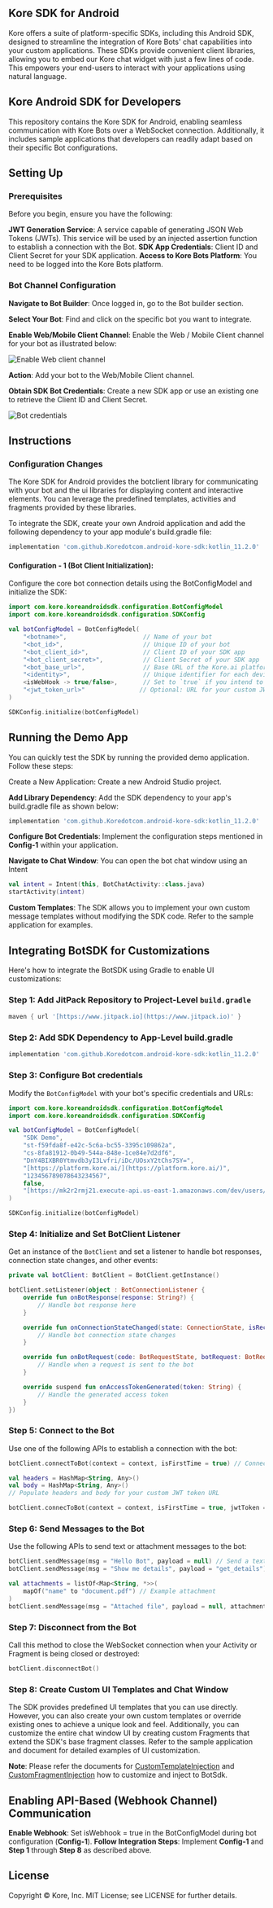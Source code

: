 ## Kore SDK for Android

Kore offers a suite of platform-specific SDKs, including this Android SDK, designed to streamline the integration of Kore Bots' chat capabilities into your custom applications. These SDKs provide convenient client libraries, allowing you to embed our Kore chat widget with just a few lines of code. This empowers your end-users to interact with your applications using natural language.

## Kore Android SDK for Developers

This repository contains the Kore SDK for Android, enabling seamless communication with Kore Bots over a WebSocket connection. Additionally, it includes sample applications that developers can readily adapt based on their specific Bot configurations.

## Setting Up

### Prerequisites

Before you begin, ensure you have the following:

**JWT Generation Service**: A service capable of generating JSON Web Tokens (JWTs). This service will be used by an injected assertion function to establish a connection with the Bot.
**SDK App Credentials**: Client ID and Client Secret for your SDK application.
**Access to Kore Bots Platform**: You need to be logged into the Kore Bots platform.

### Bot Channel Configuration

**Navigate to Bot Builder**: Once logged in, go to the Bot builder section.

**Select Your Bot**: Find and click on the specific bot you want to integrate.

**Enable Web/Mobile Client Channel**: Enable the Web / Mobile Client channel for your bot as illustrated below:

![Enable Web client channel](https://github.com/user-attachments/assets/37c52043-ed94-48a8-af07-2feadb3e532c)

**Action**: Add your bot to the Web/Mobile Client channel.

**Obtain SDK Bot Credentials**: Create a new SDK app or use an existing one to retrieve the Client ID and Client Secret.

![Bot credentials](https://github.com/user-attachments/assets/26932a3e-71a4-48fd-9917-7f6ede3b6749)


## Instructions

### Configuration Changes

The Kore SDK for Android provides the botclient library for communicating with your bot and the ui libraries for displaying content and interactive elements. You can leverage the predefined templates, activities and fragments provided by these libraries.

To integrate the SDK, create your own Android application and add the following dependency to your app module's build.gradle file:

```gradle
implementation 'com.github.Koredotcom.android-kore-sdk:kotlin_11.2.0'
```

#### Configuration - 1 (Bot Client Initialization):

Configure the core bot connection details using the BotConfigModel and initialize the SDK:

```kotlin
import com.kore.koreandroidsdk.configuration.BotConfigModel
import com.kore.koreandroidsdk.configuration.SDKConfig

val botConfigModel = BotConfigModel(
    "<botname>",                     // Name of your bot
    "<bot_id>",                      // Unique ID of your bot
    "<bot_client_id>",               // Client ID of your SDK app
    "<bot_client_secret>",           // Client Secret of your SDK app
    "<bot_base_url>",                // Base URL of the Kore.ai platform (e.g., "[https://platform.kore.ai/](https://platform.kore.ai/)")
    "<identity>",                    // Unique identifier for each device. **Crucially, do not use UUID.randomUUID().toString()**. Use a device-specific ID to avoid session contamination across multiple devices.
    <isWebHook -> true/false>,       // Set to `true` if you intend to use webhook-based communication; otherwise, `false`.
    "<jwt_token_url>"               // Optional: URL for your custom JWT token generation service.
)

SDKConfig.initialize(botConfigModel)
```

## Running the Demo App

You can quickly test the SDK by running the provided demo application. Follow these steps:

Create a New Application: Create a new Android Studio project.

**Add Library Dependency**: Add the SDK dependency to your app's build.gradle file as shown below:

```gradle
implementation 'com.github.Koredotcom.android-kore-sdk:kotlin_11.2.0'
```

**Configure Bot Credentials**: Implement the configuration steps mentioned in **Config-1** within your application.

**Navigate to Chat Window**: You can open the bot chat window using an Intent

```kotlin
val intent = Intent(this, BotChatActivity::class.java)
startActivity(intent)
```

**Custom Templates**: The SDK allows you to implement your own custom message templates without modifying the SDK code. Refer to the sample application for examples.

## Integrating BotSDK for Customizations

Here's how to integrate the BotSDK using Gradle to enable UI customizations:

### Step 1: Add JitPack Repository to Project-Level `build.gradle`

```gradle
maven { url '[https://www.jitpack.io](https://www.jitpack.io)' }
```

### Step 2: Add SDK Dependency to App-Level build.gradle

```gradle
implementation 'com.github.Koredotcom.android-kore-sdk:kotlin_11.2.0'
```

### Step 3: Configure Bot credentials
Modify the `BotConfigModel` with your bot's specific credentials and URLs:

```kotlin
import com.kore.koreandroidsdk.configuration.BotConfigModel
import com.kore.koreandroidsdk.configuration.SDKConfig

val botConfigModel = BotConfigModel(
    "SDK Demo",
    "st-f59fda8f-e42c-5c6a-bc55-3395c109862a",
    "cs-8fa81912-0b49-544a-848e-1ce84e7d2df6",
    "DnY4BIXBR0Ytmvdb3yI3Lvfri/iDc/UOsxY2tChs7SY=",
    "[https://platform.kore.ai/](https://platform.kore.ai/)",
    "123456789078643234567",
    false,
    "[https://mk2r2rmj21.execute-api.us-east-1.amazonaws.com/dev/users/sts](https://mk2r2rmj21.execute-api.us-east-1.amazonaws.com/dev/users/sts)"
)

SDKConfig.initialize(botConfigModel)
```

### Step 4: Initialize and Set BotClient Listener
Get an instance of the `BotClient` and set a listener to handle bot responses, connection state changes, and other events:

```kotlin
private val botClient: BotClient = BotClient.getInstance()

botClient.setListener(object : BotConnectionListener {
    override fun onBotResponse(response: String?) {
        // Handle bot response here
    }

    override fun onConnectionStateChanged(state: ConnectionState, isReconnection: Boolean) {
        // Handle bot connection state changes
    }

    override fun onBotRequest(code: BotRequestState, botRequest: BotRequest) {
        // Handle when a request is sent to the bot
    }

    override suspend fun onAccessTokenGenerated(token: String) {
        // Handle the generated access token
    }
})
```

### Step 5: Connect to the Bot

Use one of the following APIs to establish a connection with the bot:

```kotlin
botClient.connectToBot(context = context, isFirstTime = true) // Connect using the default JWT token generation.
```

```kotlin
val headers = HashMap<String, Any>()
val body = HashMap<String, Any>()
// Populate headers and body for your custom JWT token URL

botClient.connecToBot(context = context, isFirstTime = true, jwtToken = "your_jwt_token") // Connect using a pre-generated JWT token.
```

### Step 6: Send Messages to the Bot

Use the following APIs to send text or attachment messages to the bot:

```kotlin
botClient.sendMessage(msg = "Hello Bot", payload = null) // Send a text message where the display and payload are the same.
botClient.sendMessage(msg = "Show me details", payload = "get_details") // Send a text message with a different display and payload.
```

```kotlin
val attachments = listOf<Map<String, *>>(
    mapOf("name" to "document.pdf") // Example attachment
)
botClient.sendMessage(msg = "Attached file", payload = null, attachments = attachments) // Send a message with attachments.
```

### Step 7: Disconnect from the Bot

Call this method to close the WebSocket connection when your Activity or Fragment is being closed or destroyed:

```kotlin
botClient.disconnectBot()
```

### Step 8: Create Custom UI Templates and Chat Window

The SDK provides predefined UI templates that you can use directly. However, you can also create your own custom templates or override existing ones to achieve a unique look and feel. Additionally, you can customize the entire chat window UI by creating custom Fragments that extend the SDK's base fragment classes. Refer to the sample application and document for detailed examples of UI customization.

**Note**: Please refer the documents for [CustomTemplateInjection](https://github.com/Koredotcom/android-kore-sdk/blob/kotlin_botsdk_ui/docs/CustomTemplateInjection.md) and [CustomFragmentInjection](https://github.com/Koredotcom/android-kore-sdk/blob/kotlin_botsdk_ui/docs/CustomFragmentInjection.md) how to customize and inject to BotSdk.

## Enabling API-Based (Webhook Channel) Communication

**Enable Webhook**: Set isWebhook = true in the BotConfigModel during bot configuration (**Config-1**).
**Follow Integration Steps**: Implement **Config-1** and **Step 1** through **Step 8** as described above.

## License

Copyright © Kore, Inc. MIT License; see LICENSE for further details.
